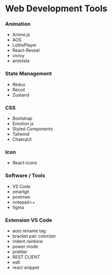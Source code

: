 # Web Development Tools

### Animation
- Anime.js
- AOS
- LottiePlayer
- React-Reveal
- vivivy
- animista

### State Management
- Redux
- Recoil
- Zustand

### CSS
- Bootstrap
- Emotion js
- Styled Components
- Tailwind
- ChakraUI

### Icon
- React-icons

### Software / Tools
- VS Code
- smartgit
- postman
- notepad++
- figma

### Extension VS Code
- auto rename tag
- bracket pair colorizer
- indent rainbow
- power mode
- prettier
- REST CLIENT
- es6
- react snippet

